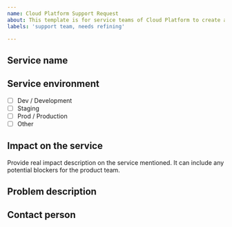 ```yaml
---
name: Cloud Platform Support Request
about: This template is for service teams of Cloud Platform to create a new support request
labels: 'support team, needs refining'

---
```


## Service name

<!--- Full name or acronym -->

## Service environment

- [ ] Dev / Development
- [ ] Staging
- [ ] Prod / Production
- [ ] Other

## Impact on the service

Provide real impact description on the service mentioned. It can include any potential blockers for the product team.

<!--- Impact description -->

## Problem description

<!-- Carefully describe the issue to avoid any possible delays. -->

## Contact person

<!-- Name, slack handle, email address of the person we can contact for further information. -->
